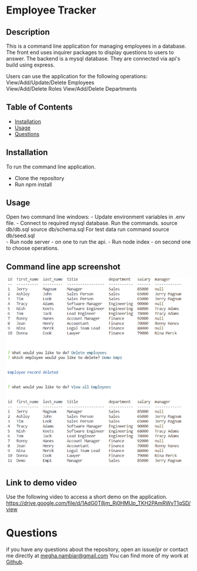 
# Employee Tracker

## Description

This is a command line application for managing employees in a database.
The front end uses inquirer packages to display questions to users to answer.
The backend is a mysql database. They are connected via api's build using express.

Users can use the application for the following operations:
    View/Add/Update/Delete Employees    
    View/Add/Delete Roles
    View/Add/Delete Departments
     
## Table of Contents
    
- [Installation](#installation)
- [Usage](#usage)
- [Questions](#questions)
    
       
## Installation
    
To run the command line application.
- Clone the repository
- Run npm install

## Usage

Open two command line windows:
    - Update environment variables in .env file.
    - Connect to required mysql database. Run the commands.
        source db/db.sql
        source db/schema.sql
      For test data run command
        source db/seed.sql        
    - Run node server - on one to run the api.
    - Run node index - on second one to choose operations.

## Command line app screenshot
![Screeshot of command line application](./public/images/commandline.PNG)

## Link to demo video

Use the following video to access a short demo on the application.
https://drive.google.com/file/d/1AdG0T8jm_Rj0HMUp_TKH2PAmRWvT1qSD/view


# Questions

if you have any questions about the repository, open an issue/pr or contact me directly at megha.nambiar@gmail.com 
You can find more of my work at [Github](https://github.com/meghark).

    